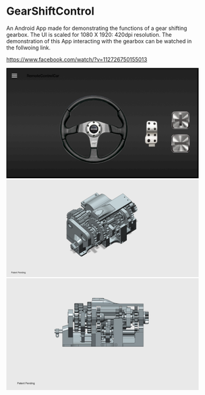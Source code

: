 # GearShiftControl
An Android App made for demonstrating the functions of a gear shifting gearbox. The UI is scaled for 1080 X 1920: 420dpi resolution. The demonstration of this App interacting with the gearbox can be watched in the follwoing link.

https://www.facebook.com/watch/?v=112726750155013

![](images/appPreview.png)
![](images/gearbox1.png)
![](images/gearbox2.png)
